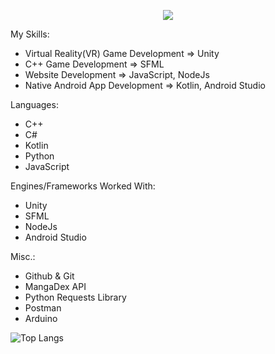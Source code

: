 <p align="center">
  <a href="https://skillicons.dev">
    <img src="https://skillicons.dev/icons?i=androidstudio,arduino,cpp,cs,kotlin,unity,visualstudio,vscode,bash" />
  </a>
</p>

My Skills:
- Virtual Reality(VR) Game Development => Unity
- C++ Game Development => SFML
- Website Development => JavaScript, NodeJs
- Native Android App Development => Kotlin, Android Studio

Languages:
- C++
- C#
- Kotlin
- Python
- JavaScript

Engines/Frameworks Worked With:
- Unity
- SFML
- NodeJs
- Android Studio

Misc.:
- Github & Git
- MangaDex API
- Python Requests Library
- Postman
- Arduino

![Top Langs](https://github-readme-stats.vercel.app/api/top-langs/?username=klimalima&layout=compact)
